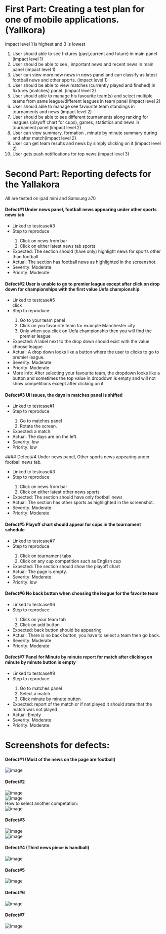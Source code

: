 First Part: Creating a test plan for one of mobile applications. (Yallkora)
=================
Impact level 1 is highest and 3 is lowest
1. User should able to see fixtures (past,current and future) in main panel (impact level 1)
2. User should be able to see , important news and recent news in main panel (impact level 1)
3. User can view more new news in news panel and can classify as latest football news and other sports. (impact level 1)
4. User should be able to view matches (currently played and finshed) in fixtures (matches) panel. (impact level 2)
5. User should able to manage his favourite team(s) and select multiple teams from same league/different leagues in team panel (impact level 2)
6. User should able to manage see favourite team standings in tournaments and news (impact level 2)
7. User should be able to see different tournaments along ranking for leagues (playoff chart for cups), games, statistics and news in tournament panel (impact level 2)
8. User can view summary, formation , minute by minute summary during and after match(impact level 2)
9. User can get team results and news by simply clicking on it (impact level 2)
10. User gets push notifications for top news (impact level 3)

Second Part: Reporting defects for the Yallakora
=====================
All are tested on ipad mini and Samsung a70
 
#### Defect#1 Under news panel, football news appearing under other sports news tab

<ul>
	<li>Linked to testcase#3</li>
	<li>Step to reproduce</li>
	<ol>
	<li>Click on news from bar</li>
	<li>Click on either latest news tab sports</li>
	</ol>
	<li>Expected: The section should (have only) highlight news for sports other than football</li>
	<li>Actual: The section has football news as highlighted in the screenshot.</li>
	<li>Severity: Moderate</li>
	<li>Priority: Moderate</li>
</ul>




#### Defect#2 User is unable to go to premier league except after click on drop down for championships with the first value Uefa championship 
<ul>
	<li>Linked to testcase#5</li>
click</li>
	<li>Step to reproduce</li>
	<ol>
	<li>Go to your team panel</li>
	<li>Click on you favourite team for example Manchester city</li>
	<li>Only when you click on Uefa championship then you will find the premier league</li>
	</ol>
	<li>Expected: A label next to the drop down should exist with the value choose league</li>
	<li>Actual: A drop down looks like a button where the user to clicks to go to premier league.</li>
	<li>Severity: Moderate</li>
	<li>Priority: Moderate</li>
	<li> More info:	After selecting your favourite team, the dropdown looks like a button and sometimes the top value in dropdown is empty and will not show competitions except after clicking on it </li>
</ul>
    

#### Defect#3 Ui issues, the days in matches panel is shifted
<ul>
<li>Linked to testcase#1</li>
	<li>Step to reproduce</li>
	<ol>
	<li>Go to matches panel</li>
	<li>Rotate the screen.</li>
	</ol>
	<li>Expected: a match</li>
	<li>Actual: The days are on the left.</li>
	<li>Severity: low</li>
	<li>Priority: low</li></ul>
</ul>
#### Defect#4 Under news panel, Other sports news appearing under football news tab.
<ul>
	<li>Linked to testcase#3</li>
	<li>Step to reproduce</li>
	<ol>
	<li>Click on news from bar</li>
	<li>Click on either latest other news sports</li>
	</ol>
	<li>Expected: The section should have only football news</li>
	<li>Actual: The section has other sports as highlighted in the screenshot.</li>
	<li>Severity: Moderate</li>
	<li>Priority: Moderate</li>
</ul>


#### Defect#5 Playoff chart should appear for cups in the tournament schedule
<ul>
	<li>Linked to testcase#7</li>
	<li>Step to reproduce</li>
	<ol>
	<li>Click on tournament tabs</li>
	<li>Click on any cup competition such as English cup</li>
	</ol>
	<li>Expected: The section should show the playoff chart</li>
	<li>Actual: The page is empty.</li>
	<li>Severity: Moderate</li>
	<li>Priority: low</li>
</ul>

#### Defect#6 No back button when choosing the league for the favorite team
<ul>
	<li>Linked to testcase#6</li>
	<li>Step to reproduce</li>
	<ol>
	<li>Click on your team tab</li>
	<li>Click on add button</li>
	</ol>
	<li>Expected: back button should be appearing</li>
	<li>Actual: There is no back button, you have to select a team then go back.</li>
	<li>Severity: Moderate</li>
	<li>Priority: Moderate</li>
</ul>

#### Defect#7 Panel for Minute by minute report for match after clicking on minute by minute button is empty
<ul>
	<li>Linked to testcase#8</li>
	<li>Step to reproduce</li>
	<ol>
	<li>Go to matches panel</li>
	<li>Select a match</li>
	<li>Click minute by minute button</li>
	</ol>
	<li>Expected: report of the match or if not played it should state that the match was not played</li>
	<li>Actual: Empty</li>
	<li>Severity: Moderate</li>
	<li>Priority: Moderate</li>
</ul>



Screenshots for defects:
======================
#### Defect#1 (Most of the news on the page are football)

![image](https://user-images.githubusercontent.com/32613878/116468617-5f629880-a871-11eb-8ce2-c0c19c685ebd.png)

 #### Defect#2
 ![image](https://user-images.githubusercontent.com/32613878/116471527-13b1ee00-a875-11eb-8196-1994caa9533a.png)
\
![image](https://user-images.githubusercontent.com/32613878/116471228-b74ece80-a874-11eb-9090-ee4179f14bcf.png)
\
How to select another competation:\
![image](https://user-images.githubusercontent.com/32613878/116471795-64294b80-a875-11eb-8ebf-56de1ecf5f3c.png)


#### Defect#3
![image](https://user-images.githubusercontent.com/32613878/116469562-99806a00-a872-11eb-9e03-ae82dae642ff.png)
\
![image](https://user-images.githubusercontent.com/32613878/116470427-b5d0d680-a873-11eb-91aa-871caa27013b.png)

#### Defect#4 (Third news piece is handball)
![image](https://user-images.githubusercontent.com/32613878/116472198-df8afd00-a875-11eb-9a76-924b603ee128.png)

#### Defect#5
![image](https://user-images.githubusercontent.com/32613878/116472351-195c0380-a876-11eb-93af-f447a5d41b2f.png)

#### Defect#6
![image](https://user-images.githubusercontent.com/32613878/116472578-5a541800-a876-11eb-8a5b-093eb6da558a.png)
#### Defect#7
![image](https://user-images.githubusercontent.com/32613878/116474425-c59ee980-a878-11eb-9d98-3807ee0e98a4.png)
